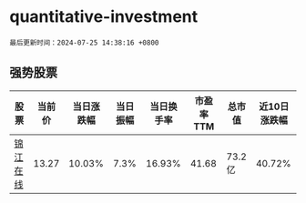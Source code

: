 # quantitative-investment

`最后更新时间：2024-07-25 14:38:16 +0800`

## 强势股票

|股票|当前价|当日涨跌幅|当日振幅|当日换手率|市盈率TTM|总市值|近10日涨跌幅|
|----|----|----|----|----|----|----|----|
|[锦江在线](https://xueqiu.com/S/SH600650)|13.27|10.03%|7.3%|16.93%|41.68|73.2亿|40.72%|

